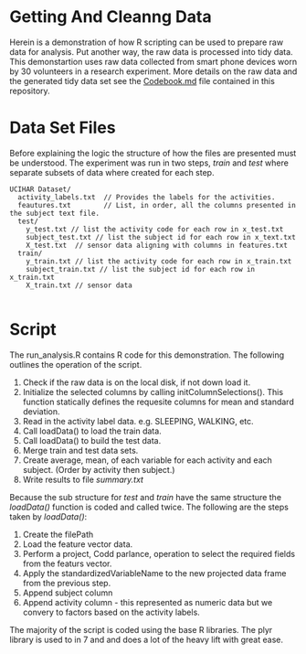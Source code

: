 Getting And Cleanng Data
========================

Herein is a demonstration of how R scripting can be used to prepare raw data for analysis. Put another way, the raw data is processed into tidy data. This demonstartion uses raw data collected from smart phone devices worn by 30 volunteers in a research experiment. More details on the raw data and the generated tidy data set see the [Codebook.md](/Codebook.md) file contained in this repository.

# Data Set Files

Before explaining the logic the structure of how the files are presented must be understood. The experiment was run in two steps, *train* and *test* where separate subsets of data where created for each step.

```
UCIHAR Dataset/
  activity_labels.txt  // Provides the labels for the activities.  
  feautures.txt        // List, in order, all the columns presented in the subject text file.     
  test/
    y_test.txt // list the activity code for each row in x_test.txt   
    subject_test.txt // list the subject id for each row in x_text.txt    
    X_test.txt  // sensor data aligning with columns in features.txt
  train/
    y_train.txt // list the activity code for each row in x_train.txt   
    subject_train.txt // list the subject id for each row in x_train.txt   
    X_train.txt // sensor data
  
```

# Script

The run_analysis.R contains R code for this demonstration. The following outlines the operation of the script.

  1. Check if the raw data is on the local disk, if not down load it. 
  2. Initialize the selected columns by calling initColumnSelections(). This function statically defines the requesite columns for mean and standard deviation. 
  3. Read in the activity label data. e.g. SLEEPING, WALKING, etc.
  4. Call loadData() to load the train data. 
  5. Call loadData() to build the test data. 
  6. Merge train and test data sets.
  7. Create average, mean, of each variable for each activity and each subject. (Order by activity then subject.)
  8. Write results to file *summary.txt*

Because the sub structure for *test* and *train* have the same structure the *loadData()* function is coded and called twice. The following are the steps taken by *loadData()*: 

1. Create the filePath
2. Load the feature vector data. 
3. Perform a project, Codd parlance, operation to select the required fields from the featurs vector.
4. Apply the standardizedVariableName to the new projected data frame from the previous step.
5. Append subject column
6. Append activity column - this represented as numeric data but we convery to factors based on the activity labels.

The majority of the script is coded using the base R libraries. The plyr library is used to in 7 and and does a lot of the heavy lift with great ease.







